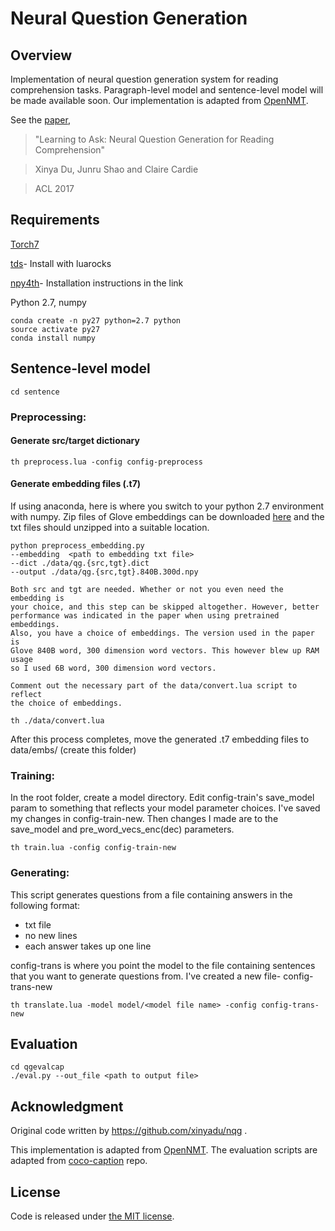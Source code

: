 # Neural Question Generation 

## Overview

Implementation of neural question generation system for reading comprehension tasks. Paragraph-level model and sentence-level model will be made available soon. Our implementation is adapted from [OpenNMT](http://opennmt.net).

See the [paper](https://arxiv.org/abs/1705.00106),
>"Learning to Ask: Neural Question Generation for Reading Comprehension"

>Xinya Du, Junru Shao and Claire Cardie

>ACL 2017

## Requirements

[Torch7](https://github.com/torch/torch7)

[tds](https://github.com/torch/tds)- Install with luarocks

[npy4th](https://github.com/htwaijry/npy4th)- Installation instructions in the
link

Python 2.7, numpy

```
conda create -n py27 python=2.7 python
source activate py27
conda install numpy
```

## Sentence-level model

	cd sentence


### Preprocessing:

#### Generate src/target dictionary

	th preprocess.lua -config config-preprocess


#### Generate embedding files (.t7)

If using anaconda, here is where you switch to your python 2.7 environment with
numpy. Zip files of Glove embeddings can be downloaded [here](https://github.com/stanfordnlp/GloVe) and the txt files should unzipped into a suitable location.

	python preprocess_embedding.py 
	--embedding  <path to embedding txt file>
	--dict ./data/qg.{src,tgt}.dict 
	--output ./data/qg.{src,tgt}.840B.300d.npy 
    
    Both src and tgt are needed. Whether or not you even need the embedding is
    your choice, and this step can be skipped altogether. However, better
    performance was indicated in the paper when using pretrained embeddings.
    Also, you have a choice of embeddings. The version used in the paper is
    Glove 840B word, 300 dimension word vectors. This however blew up RAM usage
    so I used 6B word, 300 dimension word vectors.

    Comment out the necessary part of the data/convert.lua script to reflect
    the choice of embeddings. 

	th ./data/convert.lua

After this process completes, move the generated .t7 embedding files to
data/embs/ (create this folder)


### Training:

In the root folder, create a model directory. Edit config-train's save_model
param to something that reflects your model parameter choices. I've saved my
changes in config-train-new. Then changes I made are to the save_model and
pre_word_vecs_enc(dec) parameters.

	th train.lua -config config-train-new



### Generating:

This script generates questions from a file containing answers in the following
format:

- txt file
- no new lines
- each answer takes up one line

config-trans is where you point the model to the file containing sentences that
you want to generate questions from. I've created a new file- config-trans-new

	th translate.lua -model model/<model file name> -config config-trans-new


## Evaluation

	cd qgevalcap
	./eval.py --out_file <path to output file>


## Acknowledgment

Original code written by https://github.com/xinyadu/nqg .

This implementation is adapted from [OpenNMT](http://opennmt.net). The evaluation scripts are adapted from [coco-caption](https://github.com/tylin/coco-caption) repo.

## License

Code is released under [the MIT license](http://opensource.org/licenses/MIT).
